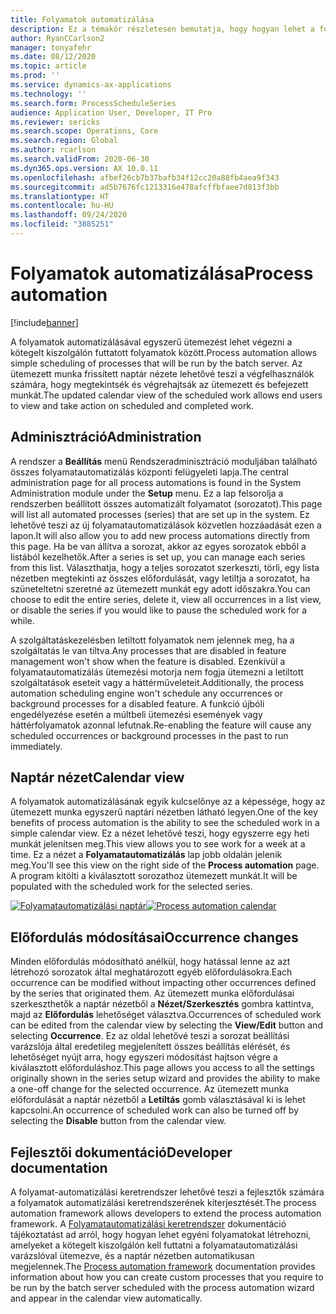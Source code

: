 ```yaml
---
title: Folyamatok automatizálása
description: Ez a témakör részletesen bemutatja, hogy hogyan lehet a folyamatok automatizálásával egyszerű ütemezést végezni a kötegelt kiszolgálón futtatott folyamatok között.
author: RyanCCarlson2
manager: tonyafehr
ms.date: 08/12/2020
ms.topic: article
ms.prod: ''
ms.service: dynamics-ax-applications
ms.technology: ''
ms.search.form: ProcessScheduleSeries
audience: Application User, Developer, IT Pro
ms.reviewer: sericks
ms.search.scope: Operations, Core
ms.search.region: Global
ms.author: rcarlson
ms.search.validFrom: 2020-06-30
ms.dyn365.ops.version: AX 10.0.11
ms.openlocfilehash: afbef26cb7b37bafb34f12cc20a88fb4aea9f343
ms.sourcegitcommit: ad5b7676fc1213316e478afcffbfaee7d813f3bb
ms.translationtype: HT
ms.contentlocale: hu-HU
ms.lasthandoff: 09/24/2020
ms.locfileid: "3885251"
---
```

# <a name="process-automation"></a><span data-ttu-id="b4d26-103">Folyamatok automatizálása</span><span class="sxs-lookup"><span data-stu-id="b4d26-103">Process automation</span></span>

[!include[banner](../includes/banner.md)]

<span data-ttu-id="b4d26-104">A folyamatok automatizálásával egyszerű ütemezést lehet végezni a kötegelt kiszolgálón futtatott folyamatok között.</span><span class="sxs-lookup"><span data-stu-id="b4d26-104">Process automation allows simple scheduling of processes that will be run by the batch server.</span></span> <span data-ttu-id="b4d26-105">Az ütemezett munka frissített naptár nézete lehetővé teszi a végfelhasználók számára, hogy megtekintsék és végrehajtsák az ütemezett és befejezett munkát.</span><span class="sxs-lookup"><span data-stu-id="b4d26-105">The updated calendar view of the scheduled work allows end users to view and take action on scheduled and completed work.</span></span>

## <a name="administration"></a><span data-ttu-id="b4d26-106">Adminisztráció</span><span class="sxs-lookup"><span data-stu-id="b4d26-106">Administration</span></span>

<span data-ttu-id="b4d26-107">A rendszer a **Beállítás** menü Rendszeradminisztráció moduljában található összes folyamatautomatizálás központi felügyeleti lapja.</span><span class="sxs-lookup"><span data-stu-id="b4d26-107">The central administration page for all process automations is found in the System Administration module under the **Setup** menu.</span></span> <span data-ttu-id="b4d26-108">Ez a lap felsorolja a rendszerben beállított összes automatizált folyamatot (sorozatot).</span><span class="sxs-lookup"><span data-stu-id="b4d26-108">This page will list all automated processes (series) that are set up in the system.</span></span> <span data-ttu-id="b4d26-109">Ez lehetővé teszi az új folyamatautomatizálások közvetlen hozzáadását ezen a lapon.</span><span class="sxs-lookup"><span data-stu-id="b4d26-109">It will also allow you to add new process automations directly from this page.</span></span> <span data-ttu-id="b4d26-110">Ha be van állítva a sorozat, akkor az egyes sorozatok ebből a listából kezelhetők.</span><span class="sxs-lookup"><span data-stu-id="b4d26-110">After a series is set up, you can manage each series from this list.</span></span> <span data-ttu-id="b4d26-111">Választhatja, hogy a teljes sorozatot szerkeszti, törli, egy lista nézetben megtekinti az összes előfordulását, vagy letiltja a sorozatot, ha szüneteltetni szeretné az ütemezett munkát egy adott időszakra.</span><span class="sxs-lookup"><span data-stu-id="b4d26-111">You can choose to edit the entire series, delete it, view all occurrences in a list view, or disable the series if you would like to pause the scheduled work for a while.</span></span> 

<span data-ttu-id="b4d26-112">A szolgáltatáskezelésben letiltott folyamatok nem jelennek meg, ha a szolgáltatás le van tiltva.</span><span class="sxs-lookup"><span data-stu-id="b4d26-112">Any processes that are disabled in feature management won't show when the feature is disabled.</span></span> <span data-ttu-id="b4d26-113">Ezenkívül a folyamatautomatizálás ütemezési motorja nem fogja ütemezni a letiltott szolgáltatások eseteit vagy a háttérműveleteit.</span><span class="sxs-lookup"><span data-stu-id="b4d26-113">Additionally, the process automation scheduling engine won't schedule any occurrences or background processes for a disabled feature.</span></span> <span data-ttu-id="b4d26-114">A funkció újbóli engedélyezése esetén a múltbeli ütemezési események vagy háttérfolyamatok azonnal lefutnak.</span><span class="sxs-lookup"><span data-stu-id="b4d26-114">Re-enabling the feature will cause any scheduled occurrences or background processes in the past to run immediately.</span></span>

## <a name="calendar-view"></a><span data-ttu-id="b4d26-115">Naptár nézet</span><span class="sxs-lookup"><span data-stu-id="b4d26-115">Calendar view</span></span>

<span data-ttu-id="b4d26-116">A folyamatok automatizálásának egyik kulcselőnye az a képessége, hogy az ütemezett munka egyszerű naptári nézetben látható legyen.</span><span class="sxs-lookup"><span data-stu-id="b4d26-116">One of the key benefits of process automation is the ability to see the scheduled work in a simple calendar view.</span></span>  <span data-ttu-id="b4d26-117">Ez a nézet lehetővé teszi, hogy egyszerre egy heti munkát jelenítsen meg.</span><span class="sxs-lookup"><span data-stu-id="b4d26-117">This view allows you to see work for a week at a time.</span></span> <span data-ttu-id="b4d26-118">Ez a nézet a **Folyamatautomatizálás** lap jobb oldalán jelenik meg.</span><span class="sxs-lookup"><span data-stu-id="b4d26-118">You'll see this view on the right side of the **Process automation** page.</span></span> <span data-ttu-id="b4d26-119">A program kitölti a kiválasztott sorozathoz ütemezett munkát.</span><span class="sxs-lookup"><span data-stu-id="b4d26-119">It will be populated with the scheduled work for the selected series.</span></span> 

<span data-ttu-id="b4d26-120">[![Folyamatautomatizálási naptár](./media/CalendarView2.png)](./media/CalendarView2.png)</span><span class="sxs-lookup"><span data-stu-id="b4d26-120">[![Process automation calendar](./media/CalendarView2.png)](./media/CalendarView2.png)</span></span>

## <a name="occurrence-changes"></a><span data-ttu-id="b4d26-121">Előfordulás módosításai</span><span class="sxs-lookup"><span data-stu-id="b4d26-121">Occurrence changes</span></span>

<span data-ttu-id="b4d26-122">Minden előfordulás módosítható anélkül, hogy hatással lenne az azt létrehozó sorozatok által meghatározott egyéb előfordulásokra.</span><span class="sxs-lookup"><span data-stu-id="b4d26-122">Each occurrence can be modified without impacting other occurrences defined by the series that originated them.</span></span> <span data-ttu-id="b4d26-123">Az ütemezett munka előfordulásai szerkeszthetők a naptár nézetből a **Nézet/Szerkesztés** gombra kattintva, majd az **Előfordulás** lehetőséget választva.</span><span class="sxs-lookup"><span data-stu-id="b4d26-123">Occurrences of scheduled work can be edited from the calendar view by selecting the **View/Edit** button and selecting **Occurrence**.</span></span> <span data-ttu-id="b4d26-124">Ez az oldal lehetővé teszi a sorozat beállítási varázslója által eredetileg megjelenített összes beállítás elérését, és lehetőséget nyújt arra, hogy egyszeri módosítást hajtson végre a kiválasztott előforduláshoz.</span><span class="sxs-lookup"><span data-stu-id="b4d26-124">This page allows you access to all the settings originally shown in the series setup wizard and provides the ability to make a one-off change for the selected occurrence.</span></span> <span data-ttu-id="b4d26-125">Az ütemezett munka előfordulását a naptár nézetből a **Letiltás** gomb választásával ki is lehet kapcsolni.</span><span class="sxs-lookup"><span data-stu-id="b4d26-125">An occurrence of scheduled work can also be turned off by selecting the **Disable** button from the calendar view.</span></span>

## <a name="developer-documentation"></a><span data-ttu-id="b4d26-126">Fejlesztői dokumentáció</span><span class="sxs-lookup"><span data-stu-id="b4d26-126">Developer documentation</span></span>

<span data-ttu-id="b4d26-127">A folyamat-automatizálási keretrendszer lehetővé teszi a fejlesztők számára a folyamatok automatizálási keretrendszerének kiterjesztését.</span><span class="sxs-lookup"><span data-stu-id="b4d26-127">The process automation framework allows developers to extend the process automation framework.</span></span> <span data-ttu-id="b4d26-128">A [Folyamatautomatizálási keretrendszer](../process-automation/process-automation-framework.md) dokumentáció tájékoztatást ad arról, hogy hogyan lehet egyéni folyamatokat létrehozni, amelyeket a kötegelt kiszolgálón kell futtatni a folyamatautomatizálási varázslóval ütemezve, és a naptár nézetben automatikusan megjelennek.</span><span class="sxs-lookup"><span data-stu-id="b4d26-128">The [Process automation framework](../process-automation/process-automation-framework.md) documentation provides information about how you can create custom processes that you require to be run by the batch server scheduled with the process automation wizard and appear in the calendar view automatically.</span></span>
